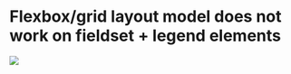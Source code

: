 # Flexbox/grid layout model does not work on fieldset + legend elements

[![](https://img.shields.io/endpoint?url=https://raw.githubusercontent.com/cncolder/demo/main/shields/codesandbox.json)](https://githubbox.com/cncolder/demo/tree/main/web-fieldset-legend-flex-layout)
